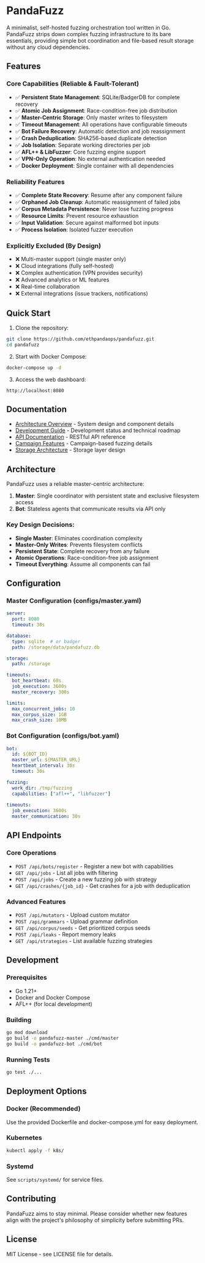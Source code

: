 # PandaFuzz

A minimalist, self-hosted fuzzing orchestration tool written in Go. PandaFuzz strips down complex fuzzing infrastructure to its bare essentials, providing simple bot coordination and file-based result storage without any cloud dependencies.

## Features

### Core Capabilities (Reliable & Fault-Tolerant)
- ✅ **Persistent State Management**: SQLite/BadgerDB for complete recovery
- ✅ **Atomic Job Assignment**: Race-condition-free job distribution
- ✅ **Master-Centric Storage**: Only master writes to filesystem
- ✅ **Timeout Management**: All operations have configurable timeouts
- ✅ **Bot Failure Recovery**: Automatic detection and job reassignment
- ✅ **Crash Deduplication**: SHA256-based duplicate detection
- ✅ **Job Isolation**: Separate working directories per job
- ✅ **AFL++ & LibFuzzer**: Core fuzzing engine support
- ✅ **VPN-Only Operation**: No external authentication needed
- ✅ **Docker Deployment**: Single container with all dependencies

### Reliability Features
- ✅ **Complete State Recovery**: Resume after any component failure
- ✅ **Orphaned Job Cleanup**: Automatic reassignment of failed jobs
- ✅ **Corpus Metadata Persistence**: Never lose fuzzing progress
- ✅ **Resource Limits**: Prevent resource exhaustion
- ✅ **Input Validation**: Secure against malformed bot inputs
- ✅ **Process Isolation**: Isolated fuzzer execution

### Explicitly Excluded (By Design)
- ❌ Multi-master support (single master only)
- ❌ Cloud integrations (fully self-hosted)
- ❌ Complex authentication (VPN provides security)
- ❌ Advanced analytics or ML features
- ❌ Real-time collaboration
- ❌ External integrations (issue trackers, notifications)

## Quick Start

1. Clone the repository:
```bash
git clone https://github.com/ethpandaops/pandafuzz.git
cd pandafuzz
```

2. Start with Docker Compose:
```bash
docker-compose up -d
```

3. Access the web dashboard:
```
http://localhost:8080
```

## Documentation

- [Architecture Overview](docs/architecture.md) - System design and component details
- [Development Guide](docs/development.md) - Development status and technical roadmap
- [API Documentation](docs/api.md) - RESTful API reference
- [Campaign Features](docs/CAMPAIGN_FEATURES.md) - Campaign-based fuzzing details
- [Storage Architecture](STORAGE_ARCHITECTURE.md) - Storage layer design

## Architecture

PandaFuzz uses a reliable master-centric architecture:

1. **Master**: Single coordinator with persistent state and exclusive filesystem access
2. **Bot**: Stateless agents that communicate results via API only

### Key Design Decisions:
- **Single Master**: Eliminates coordination complexity
- **Master-Only Writes**: Prevents filesystem conflicts
- **Persistent State**: Complete recovery from any failure
- **Atomic Operations**: Race-condition-free job assignment
- **Timeout Everything**: Assume all components can fail

## Configuration

### Master Configuration (configs/master.yaml)
```yaml
server:
  port: 8080
  timeout: 30s

database:
  type: sqlite  # or badger
  path: /storage/data/pandafuzz.db

storage:
  path: /storage

timeouts:
  bot_heartbeat: 60s
  job_execution: 3600s
  master_recovery: 300s

limits:
  max_concurrent_jobs: 10
  max_corpus_size: 1GB
  max_crash_size: 10MB
```

### Bot Configuration (configs/bot.yaml)
```yaml
bot:
  id: ${BOT_ID}
  master_url: ${MASTER_URL}
  heartbeat_interval: 30s
  timeout: 30s

fuzzing:
  work_dir: /tmp/fuzzing
  capabilities: ["afl++", "libfuzzer"]
  
timeouts:
  job_execution: 3600s
  master_communication: 30s
```

## API Endpoints

### Core Operations
- `POST /api/bots/register` - Register a new bot with capabilities
- `GET /api/jobs` - List all jobs with filtering
- `POST /api/jobs` - Create a new fuzzing job with strategy
- `GET /api/crashes/{job_id}` - Get crashes for a job with deduplication

### Advanced Features
- `POST /api/mutators` - Upload custom mutator
- `POST /api/grammars` - Upload grammar definition
- `GET /api/corpus/seeds` - Get prioritized corpus seeds
- `POST /api/leaks` - Report memory leaks
- `GET /api/strategies` - List available fuzzing strategies

## Development

### Prerequisites
- Go 1.21+
- Docker and Docker Compose
- AFL++ (for local development)

### Building
```bash
go mod download
go build -o pandafuzz-master ./cmd/master
go build -o pandafuzz-bot ./cmd/bot
```

### Running Tests
```bash
go test ./...
```

## Deployment Options

### Docker (Recommended)
Use the provided Dockerfile and docker-compose.yml for easy deployment.

### Kubernetes
```bash
kubectl apply -f k8s/
```

### Systemd
See `scripts/systemd/` for service files.

## Contributing

PandaFuzz aims to stay minimal. Please consider whether new features align with the project's philosophy of simplicity before submitting PRs.

## License

MIT License - see LICENSE file for details.
